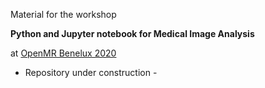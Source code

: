 Material for the workshop

**Python and Jupyter notebook for Medical Image Analysis**

at [OpenMR Benelux 2020](https://openmrbenelux.github.io/page-openmrb-2020/)

 - Repository under construction - 
